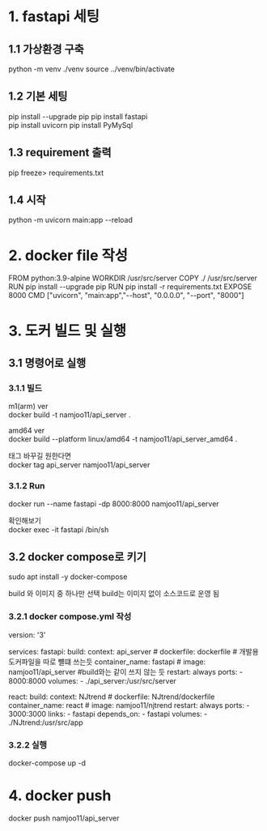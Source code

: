 # 1. fastapi 세팅
## 1.1 가상환경 구축
python -m venv ./venv
source ../venv/bin/activate
## 1.2 기본 세팅
pip install --upgrade pip
pip install fastapi  
pip install uvicorn
pip install PyMySql
## 1.3 requirement 출력
pip freeze> requirements.txt 
## 1.4 시작
python -m uvicorn main:app --reload


# 2. docker file 작성
FROM python:3.9-alpine
WORKDIR /usr/src/server
COPY ./ /usr/src/server
RUN pip install --upgrade pip
RUN pip install -r requirements.txt
EXPOSE 8000
CMD ["uvicorn", "main:app","--host", "0.0.0.0", "--port", "8000"]

# 3. 도커 빌드 및 실행
## 3.1 명령어로 실행
### 3.1.1 빌드
m1(arm) ver  
    docker build -t namjoo11/api_server .   

amd64 ver  
    docker build --platform linux/amd64 -t namjoo11/api_server_amd64 . 

태그 바꾸길 원한다면  
    docker tag api_server namjoo11/api_server  

### 3.1.2 Run
docker run --name fastapi -dp 8000:8000 namjoo11/api_server 

확인해보기  
docker exec -it fastapi /bin/sh

## 3.2 docker compose로 키기
sudo apt install -y docker-compose

build 와 이미지 중 하나만 선택
build는 이미지 없이 소스코드로 운영 됨
### 3.2.1 docker compose.yml 작성

version: '3'

services:
  fastapi:
    build: 
      context: api_server
      # dockerfile: dockerfile # 개발용 도커파일을 따로 뺼떄 쓰는듯
    container_name: fastapi
    # image: namjoo11/api_server  #build와는 같이 쓰지 않는 듯
    restart: always
    ports:
      - 8000:8000
    volumes:
      - ./api_server:/usr/src/server

  react:
    build: 
      context: NJtrend
    #   dockerfile: NJtrend/dockerfile
    container_name: react
    # image: namjoo11/njtrend
    restart: always
    ports:
      - 3000:3000
    links:
      - fastapi
    depends_on:
      - fastapi
    volumes:
      - ./NJtrend:/usr/src/app

### 3.2.2 실행
docker-compose up  -d 

# 4. docker push
docker push namjoo11/api_server